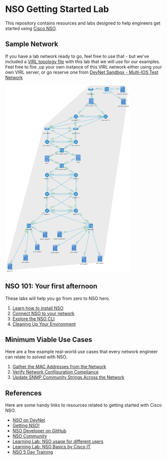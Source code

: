 # NSO Getting Started Lab
This repository contains resources and labs designed to help engineers get started using [Cisco NSO](https://developer.cisco.com/nso). 

## Sample Network

If you have a lab network ready to go, feel free to use that - but we've included a [VIRL topology file](topology.virl) with this lab that we will use for our examples.  Feel free to fire ,up your own instance of this VIRL network either using your own VIRL server, or go reserve one from [DevNet Sandbox - Multi-IOS Test Network](https://devnetsandbox.cisco.com/RM/Diagram/Index/6b023525-4e7f-4755-81ae-05ac500d464a?diagramType=Topology)

<a href="example-network.jpg" target="_blank">![](example-network-sm.jpeg)</a>

## NSO 101: Your first afternoon
These labs will help you go from zero to NSO hero.  

1. [Learn how to install NSO](01-installing-nso.md)
1. [Connect NSO to your network](02-connecting-to-network.md)
1. [Explore the NSO CLI](03-exploring-with-cli.md)
1. [Cleaning Up Your Environment](99-cleanup.md)

## Minimum Viable Use Cases
Here are a few example real-world use cases that every network engineer can relate to solved with NSO. 

1. [Gather the MAC Addresses from the Network](04b-mvu.md)
1. [Verify Network Configuration Compliance](04c-mvu.md)
1. [Update SNMP Community Strings Across the Network](04a-mvu.md)

## References
Here are some handy links to resources related to getting started with Cisco NSO.

* [NSO on DevNet](https://developer.cisco.com/site/nso/)
* [Getting NSO!](https://developer.cisco.com/docs/nso/#!getting-nso)
* [NSO Developer on GitHub](http://github.com/nso-developer)
* [NSO Community](https://community.cisco.com/t5/nso-developer-hub/ct-p/5672j-dev-nso)
* [Learning Lab: NSO usage for different users](https://developer.cisco.com/learning/modules/nso)
* [Learning Lab: NSO Basics by Cisco IT](https://developer.cisco.com/learning/modules/nso-basics)
* [NSO 5 Day Training](https://github.com/NSO-developer/nso-5-day-training)